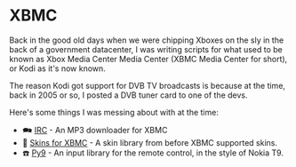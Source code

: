 # XBMC

Back in the good old days when we were chipping Xboxes on the sly in the back
of a government datacenter, I was writing scripts for what used to be known as
Xbox Media Center Media Center (XBMC Media Center for short), or Kodi as it's
now known.

The reason Kodi got support for DVB TV broadcasts is because at the time, back
in 2005 or so, I posted a DVB tuner card to one of the devs.

Here's some things I was messing about with at the time:

 * 🗪 [IRC](irc) - An MP3 downloader for XBMC
 * 🎢 [Skins for XBMC](skin) - A skin library from before XBMC supported skins.
 * ☎️ [Py9](../t9) - An input library for the remote control, in the style of
   Nokia T9.

